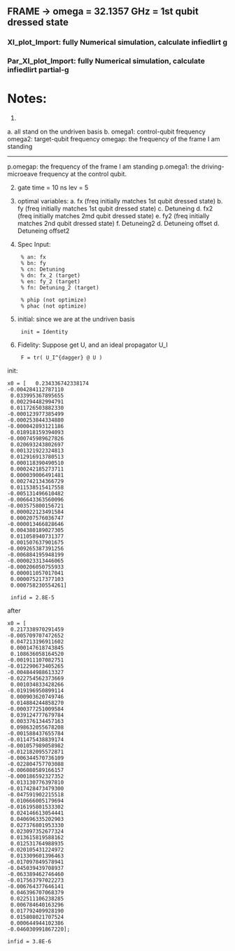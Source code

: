 ## FRAME -> omega = 32.1357 GHz = 1st qubit dressed state


### XI_plot_Import: fully Numerical simulation, calculate infiedlirt g


### Par_XI_plot_Import:  fully Numerical simulation, calculate infiedlirt  partial-g


# Notes:
1. 
a. all stand on the undriven basis
b. 
omega1: control-qubit frequency
omega2: target-qubit frequency
omegap: the frequency of the frame I am standing

--------------------------------------------------------------------
p.omegap: the frequency of the frame I am standing
p.omega1: the driving-microeave frequency at the control qubit.

2.
    gate time = 10 ns
    lev = 5
    
3. optimal variables: 
a. fx (freq initially matches 1st qubit dressed state)
b. fy (freq initially matches 1st qubit dressed state)
c. Detuneing
d. fx2 (freq initially matches 2md qubit dressed state)
e. fy2 (freq initially matches 2nd qubit dressed state)
f. Detuneing2
d. Detuneing offset
d. Detuneing offset2


4. Spec
Input:

        % an: fx
        % bn: fy
        % cn: Detuning
        % dn: fx_2 (target)
        % en: fy_2 (target)
        % fn: Detuning_2 (target)

        % phip (not optimize)
        % phac (not optimize)

5. initial:
    since we are at the undriven basis
    
        init = Identity
    
6. Fidelity:
    Suppose get U, and an ideal propagator U_I
    
        F = tr( U_I^{dagger} @ U )

init:

    x0 = [   0.234336742338174
    -0.004284112787110
     0.033995367895655
     0.002294482994791
     0.011726503882330
    -0.000123977385499
    -0.000253844334880
    -0.000042893121186
     0.018918159394093
    -0.000745989627826
     0.020693243802697
     0.001321922324813
     0.012916913780513
     0.000118390490510
     0.000242185273711
     0.000039006491481
     0.002742134366729
     0.011538515417558
    -0.005131496610482
    -0.006643363560096
    -0.003575800156721
     0.000022123491584
     0.000207576036747
    -0.000013466828646
     0.004380189027305
     0.011058940731377
     0.001507637901675
    -0.009265387391256
    -0.006884195948199
    -0.000023313446065
    -0.000206050755933
     0.000011057017041
     0.000075217377103
     0.000758230554261]
     
     infid = 2.8E-5


after

    x0 = [        
     0.217338970291459
    -0.005709707472652
     0.047213196911602
     0.000147618743845
     0.108636058164520
    -0.001911107082751
    -0.012290673405265
    -0.004844988613327
    -0.022754562373669
     0.001034833428266
    -0.019196950899114
     0.000903620749746
     0.014884244858270
    -0.000377251009584
     0.039124777679784
     0.003376134457163
     0.098632055678208
    -0.001588437655784
    -0.011475438839174
    -0.001057989058982
    -0.012182095572871
    -0.006344570736109
    -0.022804757703088
    -0.006080589166157
    -0.000186592327352
     0.013130776397810
    -0.017428473479300
    -0.047591902215518
     0.010666005179694
    -0.016195801533302
     0.024146613054441
     0.040696335202903
     0.027376801953330
     0.023097352677324
     0.013615819588162
     0.012531764988935
    -0.020105431224972
     0.013309601396463
    -0.017097849578941
    -0.045039439708937
    -0.063389462746460
    -0.017563797022273
    -0.006764377646141
     0.046396707068379
     0.022511106238285
     0.006784640163296
     0.017792409928190
     0.015808021707524
     0.000644944102386
    -0.046030991867220];

    infid = 3.8E-6
